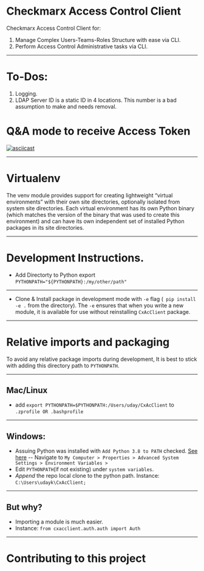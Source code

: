 # Checkmarx Access Control Client
Checkmarx Access Control Client for:
1. Manage Complex Users-Teams-Roles Structure with ease via CLI.
2. Perform Access Control Administrative tasks via CLI.

---

# To-Dos:
1. Logging.
2. LDAP Server ID is a static ID in 4 locations. This number is a bad assumption to make and needs removal.

# Q&A mode to receive Access Token
[![asciicast](https://asciinema.org/a/Zh3FeT2npJXbOW0c1AkNhc7I9.svg)](https://asciinema.org/a/Zh3FeT2npJXbOW0c1AkNhc7I9)

---

# Virtualenv
The venv module provides support for creating lightweight “virtual environments” with their own site directories, optionally isolated from system site directories. Each virtual environment has its own Python binary (which matches the version of the binary that was used to create this environment) and can have its own independent set of installed Python packages in its site directories.

---

# Development Instructions.

- Add Directorty to Python export `PYTHONPATH="${PYTHONPATH}:/my/other/path"`

---

- Clone & Install package in development mode with `-e` flag (` pip install -e .` from the directory). The `-e` ensures that when you write a new module, it is available for use without reinstalling `CxAcClient` package.

---

# Relative imports and packaging
To avoid any relative package imports during development, It is best to stick with adding this directory path to `PYTHONPATH`.

---

## Mac/Linux
- add  `export PYTHONPATH=$PYTHONPATH:/Users/uday/CxAcClient` to `.zprofile OR .bashprofile`

---

## Windows:
- Assuing Python was installed with `Add Python 3.8 to PATH` checked. [See here](https://docs.python.org/3/_images/win_installer.png)
-- Navigate to `My Computer > Properties > Advanced System Settings > Environment Variables >`
- Edit `PYTHONPATH`(if not existing) under `system variables`.
- *Append* the repo local clone to the python path. Instance: `C:\Users\udayk\CxAcClient;`

---

## But why?

- Importing a module is much easier.
- Instance: `from cxacclient.auth.auth import Auth`

---

# Contributing to this project
